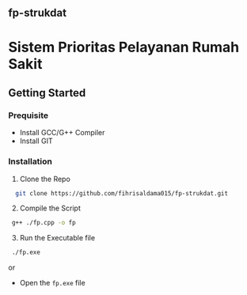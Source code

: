 ## fp-strukdat
# Sistem Prioritas Pelayanan Rumah Sakit

## Getting Started

### Prequisite
* Install GCC/G++ Compiler
* Install GIT

### Installation
1. Clone the Repo
  ```sh
    git clone https://github.com/fihrisaldama015/fp-strukdat.git
  ```
2. Compile the Script
 ```sh
  g++ ./fp.cpp -o fp
 ```
3. Run the Executable file
 ```sh
  ./fp.exe
 ```
 or
 * Open the `fp.exe` file
